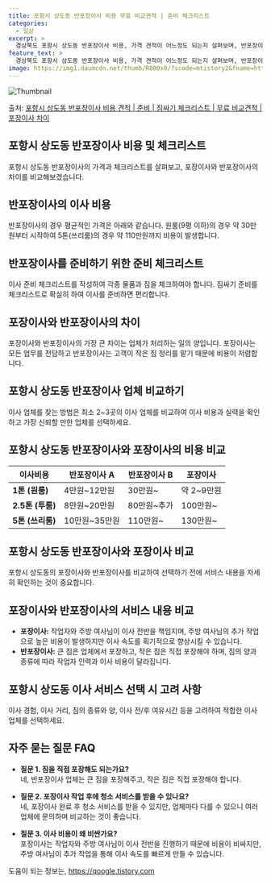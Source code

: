 ```yaml
---
title: 포항시 상도동 반포장이사 비용 무료 비교견적 | 준비 체크리스트
categories:
  - 일상
excerpt: >
  경상북도 포항시 상도동 반포장이사 비용, 가격 견적이 어느정도 되는지 살펴보며, 반포장이사를 준비함에 있어 짐싸기 준비 체크리스트가 무엇인지 보겠습니다. 마지막으로 포장이사와 차이점을 통해 무료 비교견적으로 어떤 것이 더 합리적인 선택인지 공유 드립니다.포항시 상도동 포장이사 견적 샘플 보기 👈 클릭포항시 상도동 포장이사 가격 살펴보기 👈 클릭포항시 상도동 반포장이사 평균 이사 비용평수포항시 상도동 평균 이사 비용원룸 이사9평 이하 (1톤)30만원~투룸/쓰리룸 이사16평 ~ 20평 (2.5톤)80만원~쓰리룸 이사21평 (5톤) ~110만원~우리집 무료 이사견적 받기 👈 클릭포장 vs 반포장: 가장 큰 차이점포장이사는 전체 이사 업무를 전담하여 업체가 모든 것을 처리하는 반면, 반포장이사는 큰 짐은 ..
feature_text: >
  경상북도 포항시 상도동 반포장이사 비용, 가격 견적이 어느정도 되는지 살펴보며, 반포장이사를 준비함에 있어 짐싸기 준비 체크리스트가 무엇인지 보겠습니다. 마지막으로 포장이사와 차이점을 통해 무료 비교견적으로 어떤 것이 더 합리적인 선택인지 공유 드립니다.포항시 상도동 포장이사 견적 샘플 보기 👈 클릭포항시 상도동 포장이사 가격 살펴보기 👈 클릭포항시 상도동 반포장이사 평균 이사 비용평수포항시 상도동 평균 이사 비용원룸 이사9평 이하 (1톤)30만원~투룸/쓰리룸 이사16평 ~ 20평 (2.5톤)80만원~쓰리룸 이사21평 (5톤) ~110만원~우리집 무료 이사견적 받기 👈 클릭포장 vs 반포장: 가장 큰 차이점포장이사는 전체 이사 업무를 전담하여 업체가 모든 것을 처리하는 반면, 반포장이사는 큰 짐은 ..
image: https://img1.daumcdn.net/thumb/R800x0/?scode=mtistory2&fname=https%3A%2F%2Fblog.kakaocdn.net%2Fdn%2Fb6JTXQ%2FbtsHbd5FeJA%2FZs5a8jzjSSQH499SwBdeU1%2Fimg.webp
---
```


![Thumbnail](https://img1.daumcdn.net/thumb/R800x0/?scode=mtistory2&fname=https%3A%2F%2Fblog.kakaocdn.net%2Fdn%2Fb6JTXQ%2FbtsHbd5FeJA%2FZs5a8jzjSSQH499SwBdeU1%2Fimg.webp)

<p>출처: <a href="https://qoogle.tistory.com/9483" rel="dofollow">포항시 상도동 반포장이사 비용 견적 | 준비 | 짐싸기 체크리스트 | 무료 비교견적 | 포장이사 차이</a> </p>

## 포항시 상도동 반포장이사 비용 및 체크리스트



포항시 상도동 반포장이사의 가격과 체크리스트를 살펴보고, 포장이사와 반포장이사의 차이를 비교해보겠습니다.



## 반포장이사의 이사 비용

반포장이사의 경우 평균적인 가격은 아래와 같습니다. 원룸(9평 이하)의 경우 약 30만원부터 시작하여 5톤(쓰리룸)의 경우 약 110만원까지
비용이 발생합니다.



## 반포장이사를 준비하기 위한 **준비 체크리스트**

이사 준비 체크리스트를 작성하여 각종 물품과 짐을 체크하여야 합니다. 짐싸기 준비를 체크리스트로 확실히 하여 이사를 준비하면 편리합니다.



## 포장이사와 반포장이사의 차이

포장이사와 반포장이사의 가장 큰 차이는 업체가 처리하는 일의 양입니다. 포장이사는 모든 업무를 전담하고 반포장이사는 고객이 작은 짐 정리를
맡기 때문에 비용이 저렴합니다.



## 포항시 상도동 반포장이사 업체 비교하기

이사 업체를 찾는 방법은 최소 2~3곳의 이사 업체를 비교하여 이사 비용과 실력을 확인하고 가장 신뢰할 만한 업체를 선택하세요.



## 포항시 상도동 반포장이사와 포장이사의 비용 비교

**이사비용** | **반포장이사 A** | **반포장이사 B** | **포장이사**  
---|---|---|---  
**1톤 (원룸)** | 4만원~12만원 | 30만원~ | 약 2~9만원  
**2.5톤 (투룸)** | 8만원~20만원 | 80만원~추가 | 100만원~  
**5톤 (쓰리룸)** | 10만원~35만원 | 110만원~ | 130만원~  
  


## 포항시 상도동 반포장이사와 포장이사 비교

포항시 상도동의 포장이사와 반포장이사를 비교하여 선택하기 전에 서비스 내용을 자세히 확인하는 것이 중요합니다.



## 포장이사와 반포장이사의 서비스 내용 비교

  * **포장이사:** 작업자와 주방 여사님이 이사 전반을 책임지며, 주방 여사님의 추가 작업으로 높은 비용이 발생하지만 이사 속도를 획기적으로 향상시킬 수 있습니다.
  * **반포장이사:** 큰 짐은 업체에서 포장하고, 작은 짐은 직접 포장해야 하며, 짐의 양과 종류에 따라 작업자 인력과 이사 비용이 달라집니다.



## 포항시 상도동 이사 서비스 선택 시 고려 사항

이사 경험, 이사 거리, 짐의 종류와 양, 이사 전/후 여유시간 등을 고려하여 적합한 이사 업체를 선택하세요.



## 자주 묻는 질문 FAQ

  * **질문 1. 짐을 직접 포장해도 되는가요?**  
네, 반포장이사 업체는 큰 짐을 포장해주고, 작은 짐은 직접 포장해야 합니다.

  * **질문 2. 포장이사 작업 후에 청소 서비스를 받을 수 있나요?**  
네, 포장이사 완료 후 청소 서비스를 받을 수 있지만, 업체마다 다를 수 있으니 여러 업체에 문의하며 비교하는 것이 좋습니다.

  * **질문 3. 이사 비용이 왜 비싼가요?**  
포장이사는 작업자와 주방 여사님이 이사 전반을 진행하기 때문에 비용이 비싸지만, 주방 여사님이 추가 작업을 통해 이사 속도를 빠르게 만들 수
있습니다.



 

도움이 되는 정보는, <a href="https://qoogle.tistory.com" rel="dofollow">https://qoogle.tistory.com</a>


